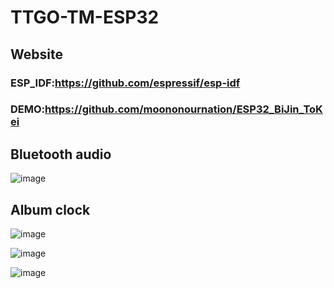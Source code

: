 # TTGO-TM-ESP32

## Website

### ESP_IDF:https://github.com/espressif/esp-idf

### DEMO:https://github.com/moononournation/ESP32_BiJin_ToKei

## Bluetooth audio
![image](https://github.com/LilyGO/TTGO-TM-ESP32/blob/master/Image/image1.jpg)

## Album clock
![image](https://github.com/LilyGO/TTGO-TM-ESP32/blob/master/Image/image2.jpg)

![image](https://github.com/LilyGO/TTGO-TM-ESP32/blob/master/Image/image3.jpg)

![image](https://github.com/LilyGO/TTGO-TM-ESP32/blob/master/Image/image4.jpg)
